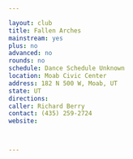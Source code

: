 ```yaml
---

layout: club
title: Fallen Arches
mainstream: yes
plus: no
advanced: no
rounds: no
schedule: Dance Schedule Unknown
location: Moab Civic Center
address: 182 N 500 W, Moab, UT
state: UT
directions: 
caller: Richard Berry
contact: (435) 259-2724
website: 



---
```


